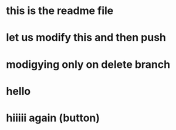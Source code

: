 # this is the readme file
# let us modify this and then push
# modigying only on delete branch
# hello
# hiiiii again (button)
